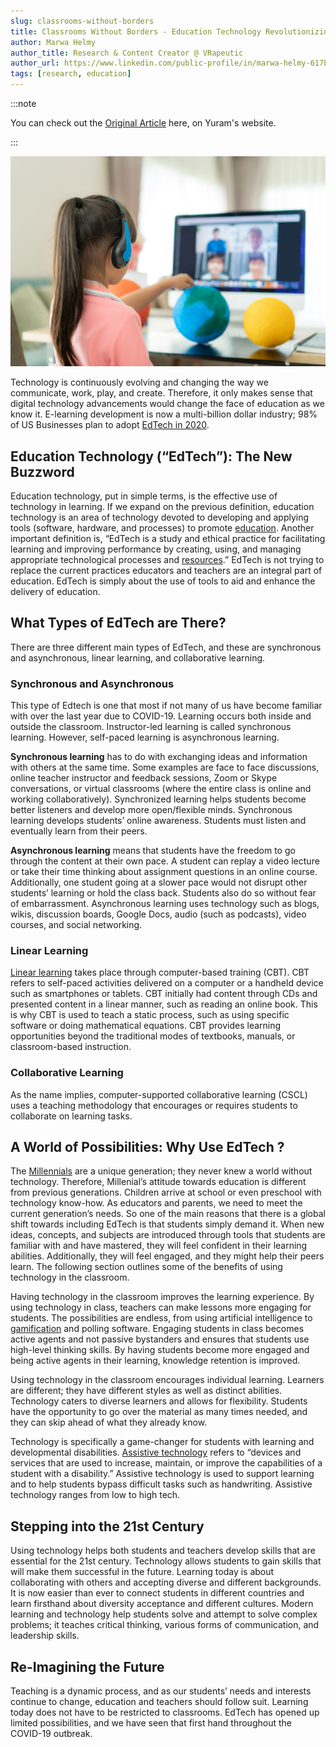 ```yaml
---
slug: classrooms-without-borders
title: Classrooms Without Borders - Education Technology Revolutionizing The Face of Education
author: Marwa Helmy
author_title: Research & Content Creator @ VRapeutic
author_url: https://www.linkedin.com/public-profile/in/marwa-helmy-617b3130
tags: [research, education]
---
```


:::note

You can check out the [Original Article](http://yuram.tech/classrooms-without-borders-education-technology-revolutionizing-the-face-of-education/) here, on Yuram's website.

:::

![i1](y5.png)

Technology is continuously evolving and changing the way we communicate, work, play, and create. Therefore, it only makes sense that digital technology advancements would change the face of education as we know it. E-learning development is now a multi-billion dollar industry; 98% of US Businesses plan to adopt [EdTech in 2020](https://www.daxx.com/blog/development-trends/edtech-trends-elearning-development).

<!--truncate-->

## Education Technology (“EdTech”): The New Buzzword
Education technology, put in simple terms, is the effective use of technology in learning. If we expand on the previous definition, education technology is an area of technology devoted to developing and applying tools (software, hardware, and processes) to promote [education](https://onlinedegrees.sandiego.edu/what-is-educational-technology-definition-examples-impact/). Another important definition is, “EdTech is a study and ethical practice for facilitating learning and improving performance by creating, using, and managing appropriate technological processes and [resources](https://edtechreview.in/dictionary/119-what-is-edtech).” EdTech is not trying to replace the current practices educators and teachers are an integral part of education. EdTech is simply about the use of tools to aid and enhance the delivery of education. 

## What Types of EdTech are There?
There are three different main types of EdTech, and these are synchronous and asynchronous, linear learning, and collaborative learning. 

### Synchronous and Asynchronous
This type of Edtech is one that most if not many of us have become familiar with over the last year due to COVID-19. Learning occurs both inside and outside the classroom. Instructor-led learning is called synchronous learning. However, self-paced learning is asynchronous learning. 

**Synchronous learning** has to do with exchanging ideas and information with others at the same time. Some examples are face to face discussions, online teacher instructor and feedback sessions, Zoom or Skype conversations, or virtual classrooms (where the entire class is online and working collaboratively). Synchronized learning helps students become better listeners and develop more open/flexible minds. Synchronous learning develops students’ online awareness. Students must listen and eventually learn from their peers. 

**Asynchronous learning** means that students have the freedom to go through the content at their own pace. A student can replay a video lecture or take their time thinking about assignment questions in an online course. Additionally, one student going at a slower pace would not disrupt other students’ learning or hold the class back. Students also do so without fear of embarrassment. Asynchronous learning uses technology such as blogs, wikis, discussion boards, Google Docs, audio (such as podcasts), video courses, and social networking.

### Linear Learning
[Linear learning](https://www.e-spincorp.com/3-difference-types-of-educational-technology/) takes place through computer-based training (CBT). CBT refers to self-paced activities delivered on a computer or a handheld device such as smartphones or tablets. CBT initially had content through CDs and presented content in a linear manner, such as reading an online book. This is why CBT is used to teach a static process, such as using specific software or doing mathematical equations. CBT provides learning opportunities beyond the traditional modes of textbooks, manuals, or classroom-based instruction. 

### Collaborative Learning
As the name implies, computer-supported collaborative learning (CSCL) uses a teaching methodology that encourages or requires students to collaborate on learning tasks. 

## A World of Possibilities: Why Use EdTech ?
The [Millennials](https://edtechmagazine.com/k12/article/2006/10/millennials-education-relies-technology) are a unique generation; they never knew a world without technology. Therefore, Millenial’s attitude towards education is different from previous generations. Children arrive at school or even preschool with technology know-how. As educators and parents, we need to meet the current generation’s needs. So one of the main reasons that there is a global shift towards including EdTech is that students simply demand it. When new ideas, concepts, and subjects are introduced through tools that students are familiar with and have mastered, they will feel confident in their learning abilities. Additionally, they will feel engaged, and they might help their peers learn. The following section outlines some of the benefits of using technology in the classroom. 

Having technology in the classroom improves the learning experience. By using technology in class, teachers can make lessons more engaging for students. The possibilities are endless, from using artificial intelligence to [gamification](https://www.education.gov.au/national-stem-education-resources-toolkit/gamification) and polling software. Engaging students in class becomes active agents and not passive bystanders and ensures that students use high-level thinking skills. By having students become more engaged and being active agents in their learning, knowledge retention is improved. 

Using technology in the classroom encourages individual learning. Learners are different; they have different styles as well as distinct abilities. Technology caters to diverse learners and allows for flexibility. Students have the opportunity to go over the material as many times needed, and they can skip ahead of what they already know. 

Technology is specifically a game-changer for students with learning and developmental disabilities. [Assistive technology](https://www.pearson.com/us/higher-education/product/Dell-Assistive-Technology-in-the-Classroom-Enhancing-the-School-Experiences-of-Students-with-Disabilities-2nd-Edition/9780131390409.html) refers to “devices and services that are used to increase, maintain, or improve the capabilities of a student with a disability.” Assistive technology is used to support learning and to help students bypass difficult tasks such as handwriting. Assistive technology ranges from low to high tech.

## Stepping into the 21st Century
Using technology helps both students and teachers develop skills that are essential for the 21st century. Technology allows students to gain skills that will make them successful in the future. Learning today is about collaborating with others and accepting diverse and different backgrounds. It is now easier than ever to connect students in different countries and learn firsthand about diversity acceptance and different cultures. Modern learning and technology help students solve and attempt to solve complex problems; it teaches critical thinking, various forms of communication, and leadership skills. 

## Re-Imagining the Future
Teaching is a dynamic process, and as our students’ needs and interests continue to change, education and teachers should follow suit. Learning today does not have to be restricted to classrooms. EdTech has opened up limited possibilities, and we have seen that first hand throughout the COVID-19 outbreak. 